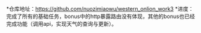 *仓库地址：https://github.com/nuozimiaowu/western_onlion_work3
*进度：完成了所有的基础任务，bonus中的http暴露路由没有体现，其他的bonus也已经完成功能（调用api，实现天气的查询与更新）。